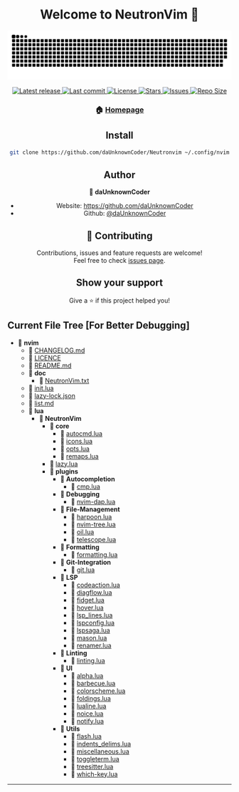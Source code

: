 <h1 align="center">Welcome to NeutronVim 👋</h1>

![Snake](https://github.com/daUnknownCoder/NeutronVim/blob/output/github-contribution-grid-snake-dark.svg)

<div align="center"><p>
    <a href="https://github.com/daUnknownCoder/NeutronVim/releases/tag/release">
      <img alt="Latest release" src="https://img.shields.io/github/v/release/daUnknownCoder/NeutronVim?style=for-the-badge&logo=starship&color=C9CBFF&logoColor=D9E0EE&labelColor=302D41" />
    </a>
    <a href="https://github.com/daUnknownCoder/NeutronVim/pulse">
      <img alt="Last commit" src="https://img.shields.io/github/last-commit/daUnknownCoder/NeutronVim?style=for-the-badge&logo=starship&color=8bd5ca&logoColor=D9E0EE&labelColor=302D41"/>
    </a>
    <a href="https://github.com/daUnknownCoder/NeutronVim/blob/nvim/LICENSE">
      <img alt="License" src="https://img.shields.io/github/license/daUnknownCoder/NeutronVim?style=for-the-badge&logo=starship&color=ee999f&logoColor=D9E0EE&labelColor=302D41" />
    </a>
    <a href="https://github.com/daUnknownCoder/NeutronVim/stargazers">
      <img alt="Stars" src="https://img.shields.io/github/stars/daUnknownCoder/NeutronVim?style=for-the-badge&logo=starship&color=c69ff5&logoColor=D9E0EE&labelColor=302D41" />
    </a>
    <a href="https://github.com/daUnknownCoder/NeutronVim/issues">
      <img alt="Issues" src="https://img.shields.io/github/issues/daUnknownCoder/NeutronVim?style=for-the-badge&logo=bilibili&color=F5E0DC&logoColor=D9E0EE&labelColor=302D41" />
    </a>
    <a href="https://github.com/daUnknownCoder/NeutronVim">
      <img alt="Repo Size" src="https://img.shields.io/github/repo-size/daUnknownCoder/NeutronVim?color=%23DDB6F2&label=SIZE&logo=codesandbox&style=for-the-badge&logoColor=D9E0EE&labelColor=302D41" />
    </a>

### 🏠 [Homepage](https://github.com/daUnknownCoder/NeutronVim)

## Install

```sh
git clone https://github.com/daUnknownCoder/Neutronvim ~/.config/nvim
```

## Author

👤 **daUnknownCoder**

- Website: https://github.com/daUnknownCoder
- Github: [@daUnknownCoder](https://github.com/daUnknownCoder)

## 🤝 Contributing

Contributions, issues and feature requests are welcome!<br />Feel free to check [issues page](https://github.com/daUnknownCoder/NeutronVim/issues).

## Show your support

Give a ⭐️ if this project helped you!

</div>

## Current File Tree [For Better Debugging]

- 📂 **nvim**
  - 📄 [CHANGELOG.md](CHANGELOG.md)
  - 📄 [LICENCE](LICENCE)
  - 📄 [README.md](README.md)
  - 📂 **doc**
    - 📄 [NeutronVim.txt](doc/NeutronVim.txt)
  - 📄 [init.lua](init.lua)
  - 📄 [lazy\-lock.json](lazy-lock.json)
  - 📄 [list.md](list.md)
  - 📂 **lua**
    - 📂 **NeutronVim**
      - 📂 **core**
        - 📄 [autocmd.lua](lua/NeutronVim/core/autocmd.lua)
        - 📄 [icons.lua](lua/NeutronVim/core/icons.lua)
        - 📄 [opts.lua](lua/NeutronVim/core/opts.lua)
        - 📄 [remaps.lua](lua/NeutronVim/core/remaps.lua)
      - 📄 [lazy.lua](lua/NeutronVim/lazy.lua)
      - 📂 **plugins**
        - 📂 **Autocompletion**
          - 📄 [cmp.lua](lua/NeutronVim/plugins/Autocompletion/cmp.lua)
        - 📂 **Debugging**
          - 📄 [nvim\-dap.lua](lua/NeutronVim/plugins/Debugging/nvim-dap.lua)
        - 📂 **File\-Management**
          - 📄 [harpoon.lua](lua/NeutronVim/plugins/File-Management/harpoon.lua)
          - 📄 [nvim\-tree.lua](lua/NeutronVim/plugins/File-Management/nvim-tree.lua)
          - 📄 [oil.lua](lua/NeutronVim/plugins/File-Management/oil.lua)
          - 📄 [telescope.lua](lua/NeutronVim/plugins/File-Management/telescope.lua)
        - 📂 **Formatting**
          - 📄 [formatting.lua](lua/NeutronVim/plugins/Formatting/formatting.lua)
        - 📂 **Git\-Integration**
          - 📄 [git.lua](lua/NeutronVim/plugins/Git-Integration/git.lua)
        - 📂 **LSP**
          - 📄 [codeaction.lua](lua/NeutronVim/plugins/LSP/codeaction.lua)
          - 📄 [diagflow.lua](lua/NeutronVim/plugins/LSP/diagflow.lua)
          - 📄 [fidget.lua](lua/NeutronVim/plugins/LSP/fidget.lua)
          - 📄 [hover.lua](lua/NeutronVim/plugins/LSP/hover.lua)
          - 📄 [lsp_lines.lua](lua/NeutronVim/plugins/LSP/lsp_lines.lua)
          - 📄 [lspconfig.lua](lua/NeutronVim/plugins/LSP/lspconfig.lua)
          - 📄 [lspsaga.lua](lua/NeutronVim/plugins/LSP/lspsaga.lua)
          - 📄 [mason.lua](lua/NeutronVim/plugins/LSP/mason.lua)
          - 📄 [renamer.lua](lua/NeutronVim/plugins/LSP/renamer.lua)
        - 📂 **Linting**
          - 📄 [linting.lua](lua/NeutronVim/plugins/Linting/linting.lua)
        - 📂 **UI**
          - 📄 [alpha.lua](lua/NeutronVim/plugins/UI/alpha.lua)
          - 📄 [barbecue.lua](lua/NeutronVim/plugins/UI/barbecue.lua)
          - 📄 [colorscheme.lua](lua/NeutronVim/plugins/UI/colorscheme.lua)
          - 📄 [foldings.lua](lua/NeutronVim/plugins/UI/foldings.lua)
          - 📄 [lualine.lua](lua/NeutronVim/plugins/UI/lualine.lua)
          - 📄 [noice.lua](lua/NeutronVim/plugins/UI/noice.lua)
          - 📄 [notify.lua](lua/NeutronVim/plugins/UI/notify.lua)
        - 📂 **Utils**
          - 📄 [flash.lua](lua/NeutronVim/plugins/Utils/flash.lua)
          - 📄 [indents_delims.lua](lua/NeutronVim/plugins/Utils/indents_delims.lua)
          - 📄 [miscellaneous.lua](lua/NeutronVim/plugins/Utils/miscellaneous.lua)
          - 📄 [toggleterm.lua](lua/NeutronVim/plugins/Utils/toggleterm.lua)
          - 📄 [treesitter.lua](lua/NeutronVim/plugins/Utils/treesitter.lua)
          - 📄 [which\-key.lua](lua/NeutronVim/plugins/Utils/which-key.lua)

---
